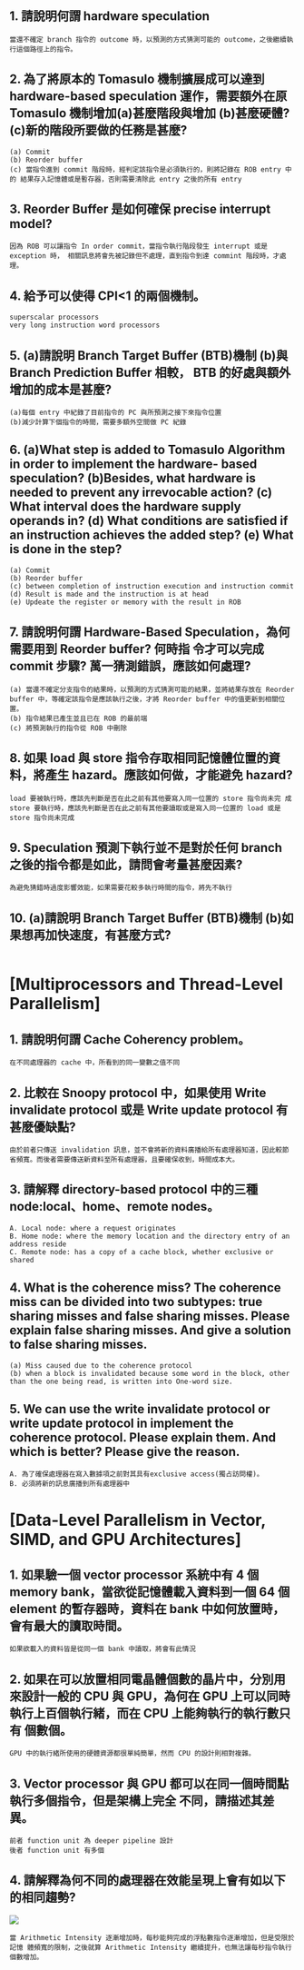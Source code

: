 ## 1. 請說明何謂 hardware speculation
```
當還不確定 branch 指令的 outcome 時，以預測的方式猜測可能的 outcome，之後繼續執行這個路徑上的指令。 
```

## 2. 為了將原本的 Tomasulo 機制擴展成可以達到 hardware-based speculation 運作，需要額外在原 Tomasulo 機制增加(a)甚麼階段與增加 (b)甚麼硬體? (c)新的階段所要做的任務是甚麼?
```
(a) Commit 
(b) Reorder buffer 
(c) 當指令進到 commit 階段時，經判定該指令是必須執行的，則將記錄在 ROB entry 中的 結果存入記憶體或是暫存器，否則需要清除此 entry 之後的所有 entry
```

## 3. Reorder Buffer 是如何確保 precise interrupt model?
```
因為 ROB 可以讓指令 In order commit，當指令執行階段發生 interrupt 或是 exception 時， 相關訊息將會先被記錄但不處理，直到指令到達 commint 階段時，才處理。 
```

## 4. 給予可以使得 CPI<1 的兩個機制。
```
superscalar processors
very long instruction word processors
```

## 5. (a)請說明 Branch Target Buffer (BTB)機制 (b)與 Branch Prediction Buffer 相較， BTB 的好處與額外增加的成本是甚麼?
```
(a)每個 entry 中紀錄了目前指令的 PC 與所預測之接下來指令位置
(b)減少計算下個指令的時間，需要多額外空間做 PC 紀錄
```

## 6. (a)What step is added to Tomasulo Algorithm in order to implement the hardware- based speculation? (b)Besides, what hardware is needed to prevent any irrevocable action? (c) What interval does the hardware supply operands in? (d) What conditions are satisfied if an instruction achieves the added step? (e) What is done in the step?
```
(a) Commit
(b) Reorder buffer
(c) between completion of instruction execution and instruction commit
(d) Result is made and the instruction is at head
(e) Updeate the register or memory with the result in ROB
```

## 7. 請說明何謂 Hardware-Based Speculation，為何需要用到 Reorder buffer? 何時指 令才可以完成 commit 步驟? 萬一猜測錯誤，應該如何處理?
```
(a) 當還不確定分支指令的結果時，以預測的方式猜測可能的結果，並將結果存放在 Reorder buffer 中，等確定該指令是應該執行之後，才將 Reorder buffer 中的值更新到相關位置。
(b) 指令結果已產生並且已在 ROB 的最前端 
(c) 將預測執行的指令從 ROB 中刪除
```

## 8. 如果 load 與 store 指令存取相同記憶體位置的資料，將產生 hazard。應該如何做，才能避免 hazard?
```
load 要被執行時，應該先判斷是否在此之前有其他要寫入同一位置的 store 指令尚未完 成
store 要執行時，應該先判斷是否在此之前有其他要讀取或是寫入同一位置的 load 或是 store 指令尚未完成
```

## 9. Speculation 預測下執行並不是對於任何 branch 之後的指令都是如此，請問會考量甚麼因素?
```
為避免猜錯時過度影響效能，如果需要花較多執行時間的指令，將先不執行
```
## 10. (a)請說明 Branch Target Buffer (BTB)機制 (b)如果想再加快速度，有甚麼方式?
```

```

# [Multiprocessors and Thread-Level Parallelism] 
## 1. 請說明何謂 Cache Coherency problem。
```
在不同處理器的 cache 中，所看到的同一變數之值不同
```

## 2. 比較在 Snoopy protocol 中，如果使用 Write invalidate protocol 或是 Write update protocol 有甚麼優缺點?
```
由於前者只傳送 invalidation 訊息，並不會將新的資料廣播給所有處理器知道，因此較節省頻寬。而後者需要傳送新資料至所有處理器，且要確保收到，時間成本大。
```

## 3. 請解釋 directory-based protocol 中的三種 node:local、home、remote nodes。
```
A. Local node: where a request originates
B. Home node: where the memory location and the directory entry of an address reside
C. Remote node: has a copy of a cache block, whether exclusive or shared
```

## 4. What is the coherence miss? The coherence miss can be divided into two subtypes: true sharing misses and false sharing misses. Please explain false sharing misses. And give a solution to false sharing misses.
```
(a) Miss caused due to the coherence protocol
(b) when a block is invalidated because some word in the block, other than the one being read, is written into One-word size.
```

## 5. We can use the write invalidate protocol or write update protocol in implement the coherence protocol. Please explain them. And which is better? Please give the reason.
```
A. 為了確保處理器在寫入數據項之前對其具有exclusive access(獨占訪問權)。
B. 必須將新的訊息廣播到所有處理器中
```

# [Data-Level Parallelism in Vector, SIMD, and GPU Architectures]
## 1. 如果驗一個 vector processor 系統中有 4 個 memory bank，當欲從記憶體載入資料到一個 64 個 element 的暫存器時，資料在 bank 中如何放置時，會有最大的讀取時間。
```
如果欲載入的資料皆是從同一個 bank 中讀取，將會有此情況
```
## 2. 如果在可以放置相同電晶體個數的晶片中，分別用來設計一般的 CPU 與 GPU，為何在 GPU 上可以同時執行上百個執行緒，而在 CPU 上能夠執行的執行數只有 個數個。
```
GPU 中的執行緒所使用的硬體資源都很單純簡單，然而 CPU 的設計則相對複雜。
```

## 3. Vector processor 與 GPU 都可以在同一個時間點執行多個指令，但是架構上完全 不同，請描述其差異。
```
前者 function unit 為 deeper pipeline 設計
後者 function unit 有多個
```

## 4. 請解釋為何不同的處理器在效能呈現上會有如以下的相同趨勢?
![](https://i.imgur.com/36BDhpD.png)

```
當 Arithmetic Intensity 逐漸增加時，每秒能夠完成的浮點數指令逐漸增加，但是受限於記憶 體頻寬的限制，之後就算 Arithmetic Intensity 繼續提升，也無法讓每秒指令執行個數增加。
```